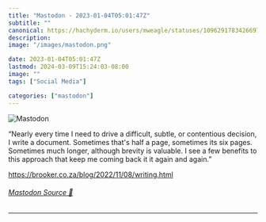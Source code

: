 ```yaml
---
title: "Mastodon - 2023-01-04T05:01:47Z"
subtitle: ""
canonical: https://hachyderm.io/users/mweagle/statuses/109629178342669735
description:
image: "/images/mastodon.png"

date: 2023-01-04T05:01:47Z
lastmod: 2024-03-09T15:24:03-08:00
image: ""
tags: ["Social Media"]

categories: ["mastodon"]
---
```

![Mastodon](/images/mastodon.png)

<p>“Nearly every time I need to drive a difficult, subtle, or contentious decision, I write a document. Sometimes that&#39;s half a page, sometimes its six pages. Sometimes much longer, although brevity is valuable. I see a few benefits to this approach that keep me coming back it it again and again.”</p><p><a href="https://brooker.co.za/blog/2022/11/08/writing.html" target="_blank" rel="nofollow noopener noreferrer" translate="no"><span class="invisible">https://</span><span class="ellipsis">brooker.co.za/blog/2022/11/08/</span><span class="invisible">writing.html</span></a></p>


###### [Mastodon Source 🐘](https://hachyderm.io/@mweagle/109629178342669735)

___

